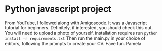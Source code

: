 # Python javascript project

From YouTube, I followed along with Amigoscode.  It was a Javascript tutorial for beginners.  Definitely, if interested, you should check this out.
You will need to upload a photo of yourself.
installation requires
run ` python install -r requirements.txt `
Then run the main.py in your choice of editors, following the prompts to create your CV.
Have fun.
Pamela
